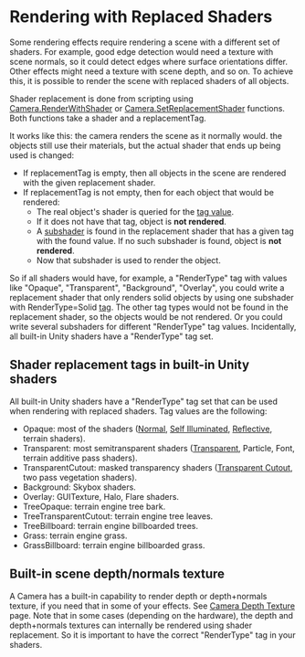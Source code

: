 Rendering with Replaced Shaders
===============================


Some rendering effects require rendering a scene with a different set of shaders. For example, good edge detection would need a texture with scene normals, so it could detect edges where surface orientations differ. Other effects might need a texture with scene depth, and so on. To achieve this, it is possible to render the scene with replaced shaders of all objects.

Shader replacement is done from scripting using [Camera.RenderWithShader](scriptref:camera.renderwithshader.html.html) or [Camera.SetReplacementShader](scriptref:camera.setreplacementshader.html.html) functions. Both functions take a <span class=component>shader</span> and a <span class=component>replacementTag</span>.

It works like this: the camera renders the scene as it normally would. the objects still use their materials, but the actual shader that ends up being used is changed:
* If <span class=component>replacementTag</span> is empty, then all objects in the scene are rendered with the given replacement shader.
* If <span class=component>replacementTag</span> is not empty, then for each object that would be rendered:
    * The real object's shader is queried for the [tag value](sl-subshadertags.html).
    * If it does not have that tag, object is __not rendered__.
    * A [subshader](sl-subshader.html) is found in the replacement shader that has a given tag with the found value. If no such subshader is found, object is __not rendered__.
    * Now that subshader is used to render the object.


So if all shaders would have, for example, a "RenderType" tag with values like "Opaque", "Transparent", "Background", "Overlay", you could write a replacement shader that only renders solid objects by using one subshader with RenderType=Solid [tag](sl-subshadertags.html). The other tag types would not be found in the replacement shader, so the objects would be not rendered. Or you could write several subshaders for different "RenderType" tag values. Incidentally, all built-in Unity shaders have a "RenderType" tag set.

Shader replacement tags in built-in Unity shaders
-------------------------------------------------


All built-in Unity shaders have a "<span class=keyword>RenderType</span>" tag set that can be used when rendering with replaced shaders. Tag values are the following:
* <span class=component>Opaque</span>: most of the shaders ([Normal](shader-normalfamily.html), [Self Illuminated](shader-selfillumfamily.html), [Reflective](shader-reflectivefamily.html), terrain shaders).
* <span class=component>Transparent</span>: most semitransparent shaders ([Transparent](shader-transparentfamily.html), Particle, Font, terrain additive pass shaders).
* <span class=component>TransparentCutout</span>: masked transparency shaders ([Transparent Cutout](shader-transparentcutoutfamily.html), two pass vegetation shaders).
* <span class=component>Background</span>: Skybox shaders.
* <span class=component>Overlay</span>: GUITexture, Halo, Flare shaders.
* <span class=component>TreeOpaque</span>: terrain engine tree bark.
* <span class=component>TreeTransparentCutout</span>: terrain engine tree leaves.
* <span class=component>TreeBillboard</span>: terrain engine billboarded trees.
* <span class=component>Grass</span>: terrain engine grass.
* <span class=component>GrassBillboard</span>: terrain engine billboarded grass.


Built-in scene depth/normals texture
------------------------------------


A Camera has a built-in capability to render depth or depth+normals texture, if you need that in some of your effects. See [Camera Depth Texture](sl-cameradepthtexture.html) page. Note that in some cases (depending on the hardware), the depth and depth+normals textures can internally be rendered using shader replacement. So it is important to have the correct "<span class=keyword>RenderType</span>" tag in your shaders.


